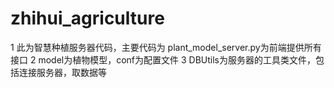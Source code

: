 # zhihui_agriculture

1  此为智慧种植服务器代码，主要代码为 plant_model_server.py为前端提供所有接口
2  model为植物模型，conf为配置文件
3  DBUtils为服务器的工具类文件，包括连接服务器，取数据等
